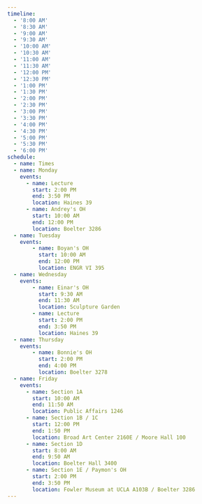 ```yaml
---
timeline:
  - '8:00 AM'
  - '8:30 AM'
  - '9:00 AM'
  - '9:30 AM'
  - '10:00 AM'
  - '10:30 AM'
  - '11:00 AM'
  - '11:30 AM'
  - '12:00 PM'
  - '12:30 PM'
  - '1:00 PM'
  - '1:30 PM'
  - '2:00 PM'
  - '2:30 PM'
  - '3:00 PM'
  - '3:30 PM'
  - '4:00 PM'
  - '4:30 PM'
  - '5:00 PM'
  - '5:30 PM'
  - '6:00 PM'
schedule:
  - name: Times
  - name: Monday
    events:
      - name: Lecture
        start: 2:00 PM
        end: 3:50 PM
        location: Haines 39
      - name: Andrey's OH
        start: 10:00 AM
        end: 12:00 PM
        location: Boelter 3286
  - name: Tuesday
    events:
        - name: Boyan's OH
          start: 10:00 AM
          end: 12:00 PM
          location: ENGR VI 395
  - name: Wednesday
    events:
        - name: Einar's OH
          start: 9:30 AM
          end: 11:30 AM
          location: Sculpture Garden
        - name: Lecture
          start: 2:00 PM
          end: 3:50 PM
          location: Haines 39
  - name: Thursday
    events:
        - name: Bonnie's OH
          start: 2:00 PM
          end: 4:00 PM
          location: Boelter 3278
  - name: Friday
    events:
      - name: Section 1A
        start: 10:00 AM
        end: 11:50 AM
        location: Public Affairs 1246
      - name: Section 1B / 1C
        start: 12:00 PM
        end: 1:50 PM
        location: Broad Art Center 2160E / Moore Hall 100
      - name: Section 1D
        start: 8:00 AM
        end: 9:50 AM
        location: Boelter Hall 3400
      - name: Section 1E / Paymon's OH
        start: 2:00 PM
        end: 3:50 PM
        location: Fowler Museum at UCLA A103B / Boelter 3286
---
```

